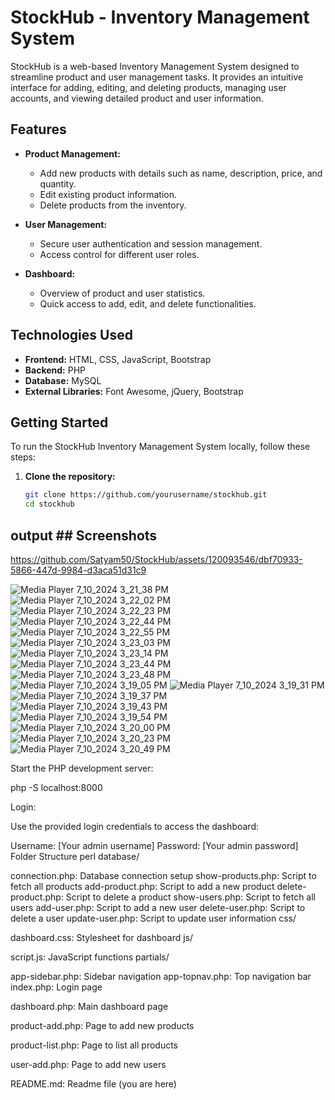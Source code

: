 # StockHub - Inventory Management System

StockHub is a web-based Inventory Management System designed to streamline product and user management tasks. It provides an intuitive interface for adding, editing, and deleting products, managing user accounts, and viewing detailed product and user information.

## Features

- **Product Management:**
  - Add new products with details such as name, description, price, and quantity.
  - Edit existing product information.
  - Delete products from the inventory.

- **User Management:**
  - Secure user authentication and session management.
  - Access control for different user roles.

- **Dashboard:**
  - Overview of product and user statistics.
  - Quick access to add, edit, and delete functionalities.

## Technologies Used

- **Frontend:** HTML, CSS, JavaScript, Bootstrap
- **Backend:** PHP
- **Database:** MySQL
- **External Libraries:** Font Awesome, jQuery, Bootstrap

## Getting Started

To run the StockHub Inventory Management System locally, follow these steps:

1. **Clone the repository:**

   ```bash
   git clone https://github.com/yourusername/stockhub.git
   cd stockhub


## output ## Screenshots


https://github.com/Satyam50/StockHub/assets/120093546/dbf70933-5866-447d-9984-d3aca51d31c9

![Media Player 7_10_2024 3_21_38 PM](https://github.com/Satyam50/StockHub/assets/120093546/e5e5d23b-6a52-4e74-99bc-e3043d2bccc2)
![Media Player 7_10_2024 3_22_02 PM](https://github.com/Satyam50/StockHub/assets/120093546/9a75444d-1cd7-4e27-8434-9091c6c6bea3)
![Media Player 7_10_2024 3_22_23 PM](https://github.com/Satyam50/StockHub/assets/120093546/2f5fc4a8-164c-417c-9fe1-aa1b245a1ba4)
![Media Player 7_10_2024 3_22_44 PM](https://github.com/Satyam50/StockHub/assets/120093546/5f91d3ea-2ece-4a89-97aa-6dc29e96b3ba)
![Media Player 7_10_2024 3_22_55 PM](https://github.com/Satyam50/StockHub/assets/120093546/b72d2a12-eec3-49ab-a5e1-a2a6d0f89734)
![Media Player 7_10_2024 3_23_03 PM](https://github.com/Satyam50/StockHub/assets/120093546/e4d54216-30be-4b82-8410-30b0c207f55c)
![Media Player 7_10_2024 3_23_14 PM](https://github.com/Satyam50/StockHub/assets/120093546/8b5fe6c4-bc61-43af-8944-685b712bbaf8)
![Media Player 7_10_2024 3_23_44 PM](https://github.com/Satyam50/StockHub/assets/120093546/fa2e59fc-3565-4a35-b599-3514a4da6ad9)
![Media Player 7_10_2024 3_23_48 PM](https://github.com/Satyam50/StockHub/assets/120093546/dfdc81f9-4eef-43b0-9c42-5bba982b5eb2)
![Media Player 7_10_2024 3_19_05 PM](https://github.com/Satyam50/StockHub/assets/120093546/dd6eb186-07a7-45f7-8233-56e8b6233b5e)
![Media Player 7_10_2024 3_19_31 PM](https://github.com/Satyam50/StockHub/assets/120093546/ccf4f2c0-68fd-4517-be3a-91bd65ee3c81)
![Media Player 7_10_2024 3_19_37 PM](https://github.com/Satyam50/StockHub/assets/120093546/12aa4849-9738-426a-92ab-de34eff10156)
![Media Player 7_10_2024 3_19_43 PM](https://github.com/Satyam50/StockHub/assets/120093546/32cf513f-d128-42cc-ba92-cd423d963f2f)
![Media Player 7_10_2024 3_19_54 PM](https://github.com/Satyam50/StockHub/assets/120093546/ba384dc8-195c-495d-bdd3-69a2b40ecc33)
![Media Player 7_10_2024 3_20_00 PM](https://github.com/Satyam50/StockHub/assets/120093546/088e6e21-5ea1-4138-be85-c9e4c66e6475)
![Media Player 7_10_2024 3_20_23 PM](https://github.com/Satyam50/StockHub/assets/120093546/d2a6b9aa-30d0-4585-86c6-6e76f083907e)
![Media Player 7_10_2024 3_20_49 PM](https://github.com/Satyam50/StockHub/assets/120093546/2d236eff-74a9-448a-923f-ba6c00683705)







Start the PHP development server:


php -S localhost:8000





Login:

Use the provided login credentials to access the dashboard:

Username: [Your admin username]
Password: [Your admin password]
Folder Structure
perl
database/

connection.php: Database connection setup
show-products.php: Script to fetch all products
add-product.php: Script to add a new product
delete-product.php: Script to delete a product
show-users.php: Script to fetch all users
add-user.php: Script to add a new user
delete-user.php: Script to delete a user
update-user.php: Script to update user information
css/

dashboard.css: Stylesheet for dashboard
js/

script.js: JavaScript functions
partials/

app-sidebar.php: Sidebar navigation
app-topnav.php: Top navigation bar
index.php: Login page

dashboard.php: Main dashboard page

product-add.php: Page to add new products

product-list.php: Page to list all products

user-add.php: Page to add new users

README.md: Readme file (you are here)
